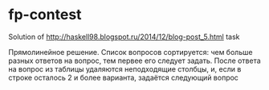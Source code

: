 fp-contest
==========

Solution of http://haskell98.blogspot.ru/2014/12/blog-post_5.html task

Прямолинейное решение.
Список вопросов сортируется: чем больше разных ответов на вопрос, тем первее его следует задать.
После ответа на вопрос из таблицы удаляются неподходящие столбцы, и, если в строке осталось 2 и более варианта, задаётся следующий вопрос

